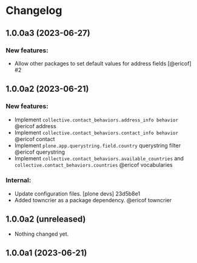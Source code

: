 # Changelog

<!--
   You should *NOT* be adding new change log entries to this file.
   You should create a file in the news directory instead.
   For helpful instructions, please see:
   https://github.com/plone/plone.releaser/blob/master/ADD-A-NEWS-ITEM.rst
-->

<!-- towncrier release notes start -->

## 1.0.0a3 (2023-06-27)


### New features:

- Allow other packages to set default values for address fields [@ericof] #2


## 1.0.0a2 (2023-06-21)


### New features:

- Implement `collective.contact_behaviors.address_info behavior` @ericof address
- Implement `collective.contact_behaviors.contact_info behavior` @ericof contact
- Implement `plone.app.querystring.field.country` querystring filter @ericof querystring
- Implement `collective.contact_behaviors.available_countries` and  `collective.contact_behaviors.countries` @ericof vocabularies


### Internal:

- Update configuration files.
  [plone devs] 23d5b8e1
- Added towncrier as a package dependency. @ericof towncrier


## 1.0.0a2 (unreleased)


- Nothing changed yet.


## 1.0.0a1 (2023-06-21)

